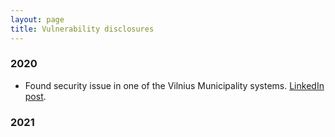 ```yaml
---
layout: page
title: Vulnerability disclosures
---
```

### 2020
- Found security issue in one of the Vilnius Municipality systems. [LinkedIn post](https://www.linkedin.com/posts/giedrius-saul%C4%97nas-000554149_cybersecurity-vilniuscitymunicipality-activity-6637768948727201792-tfBg).

### 2021
